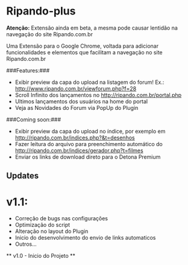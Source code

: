Ripando-plus
============

**Atenção:** Extensão ainda em beta, a mesma pode causar lentidão na navegação do site Ripando.com.br

Uma Extensão para o Google Chrome, voltada para adicionar funcionalidades e elementos que facilitam a navegação no site Ripando.com.br

###Features:###
- Exibir preview da capa do upload na listagem do forum! Ex.: http://www.ripando.com.br/viewforum.php?f=28
- Scroll Infinito dos lançamentos no http://ripando.com.br/portal.php
- Ultimos lançamentos dos usuários na home do portal
- Veja as Novidades do Forum via PopUp do Plugin

###Coming soon:###
- Exibir preview da capa do upload no índice, por exemplo em http://ripando.com.br/indices.php?&t=desenhos
- Fazer leitura do arquivo para preenchimento automático do http://ripando.com.br/indices/gerador.php?t=filmes
- Enviar os links de download direto para o Detona Premium


Updates
----------
# v1.1: #
- Correção de bugs nas configurações
- Optimização do script
- Alteração no layout do Plugin
- Inicio do desenvolvimento do envio de links automaticos
- Outros...

** v1.0 - Inicio do Projeto **